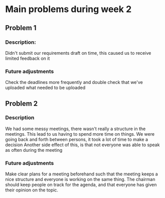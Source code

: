 # Main problems during week 2

## Problem 1
### Description: 
Didn't submit our requirements draft on time,
this caused us to receive limited feedback on it
### Future adjustments
Check the deadlines more frequently and double check that we've uploaded what needed to be uploaded


## Problem 2
### Description
We had some messy meetings, there wasn't really a structure in the meetings.
This lead to us having to spend more time on things. We were going back and forth between persons, it took a lot of time to make a decision
Another side effect of this, is that not everyone was able to speak as often during the meeting
### Future adjustments
Make clear plans for a meeting beforehand such that the meeting keeps a nice structure and everyone is working on the same thing.
The chairman should keep people on track for the agenda, and that everyone has given their opinion on the topic.